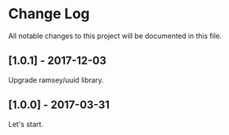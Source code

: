# Change Log
All notable changes to this project will be documented in this file.

## [1.0.1] - 2017-12-03
Upgrade ramsey/uuid library.

## [1.0.0] - 2017-03-31
Let's start.